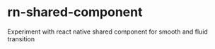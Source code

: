 # rn-shared-component
Experiment with react native shared component for smooth and fluid transition
